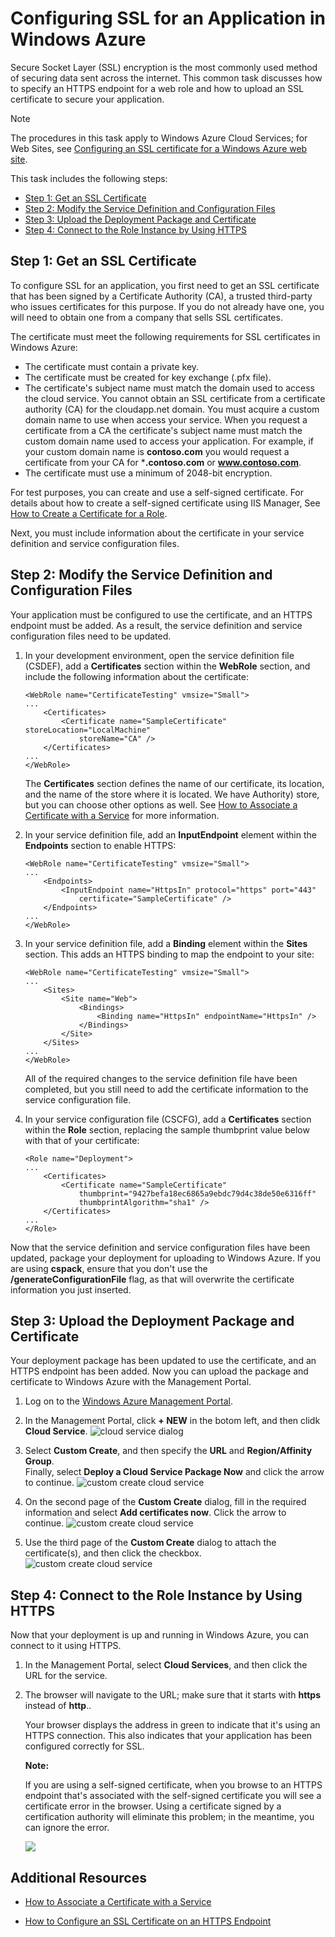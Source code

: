 <properties linkid="dev-shared-common-tasks-enable-ssl" urlDisplayName="Enable SSL" pageTitle="Configure SSL for a cloud service - Windows Azure" title="Configure SSL for a cloud service - Windows Azure" metaKeywords="Azure SSL, Azure HTTPS, Windows Azure SSL, Windows Azure HTTPS" Description="Learn how to specify an HTTPS endpoint for a web role and how to upload an SSL certificate to secure your application." metaCanonical="" disqusComments="1" umbracoNaviHide="0" writer="" editor="mollybos" manager="jeffreyg" />

# Configuring SSL for an Application in Windows Azure

Secure Socket Layer (SSL) encryption is the most commonly used method of
securing data sent across the internet. This common task discusses how
to specify an HTTPS endpoint for a web role and how to upload an SSL
certificate to secure your application.

<div class="dev-callout">Note
<p>The procedures in this task apply to Windows Azure Cloud Services; for Web Sites, see <a href="../enable-ssl-web-site/">Configuring an SSL certificate for a Windows Azure web site</a>.</p>
</div>

This task includes the following steps:

-   [Step 1: Get an SSL Certificate][]
-   [Step 2: Modify the Service Definition and Configuration Files][]
-   [Step 3: Upload the Deployment Package and Certificate][]
-   [Step 4: Connect to the Role Instance by Using HTTPS][]

<a name="step1"> </a>

## Step 1: Get an SSL Certificate

To configure SSL for an application, you first need to get an SSL
certificate that has been signed by a Certificate Authority (CA), a
trusted third-party who issues certificates for this purpose. If you do
not already have one, you will need to obtain one from a company that
sells SSL certificates.

The certificate must meet the following requirements for SSL
certificates in Windows Azure:

-   The certificate must contain a private key.
-   The certificate must be created for key exchange (.pfx file).
-   The certificate's subject name must match the domain used to access the cloud service. You cannot obtain an SSL certificate from a certificate authority (CA) for the cloudapp.net domain. You must acquire a custom domain name to use when access your service. When you request a certificate from a CA the certificate's subject name must match the custom domain name used to access your application. For example, if your custom domain name is **contoso.com** you would request a certificate from your CA for ***.contoso.com** or **www.contoso.com**.
-   The certificate must use a minimum of 2048-bit encryption.

For test purposes, you can create and use a self-signed certificate. For details about how to create a self-signed certificate using IIS Manager, See [How to Create a Certificate for a Role][].

Next, you must include information about the certificate in your service definition and service configuration files.

<a name="step2"> </a>

## Step 2: Modify the Service Definition and Configuration Files

Your application must be configured to use the certificate, and an HTTPS endpoint must be added. As a result, the service definition and service configuration files need to be updated.

1.  In your development environment, open the service definition file (CSDEF), add a **Certificates** section within the **WebRole** section, and include the following information about the certificate:

        <WebRole name="CertificateTesting" vmsize="Small">
        ...
            <Certificates>
                <Certificate name="SampleCertificate" storeLocation="LocalMachine" 
                    storeName="CA" />
            </Certificates>
        ...
        </WebRole>

    The **Certificates** section defines the name of our certificate, its location, and the name of the store where it is located. We have Authority) store, but you can choose other options as well. See [How to Associate a Certificate with a Service][] for more information.

2.  In your service definition file, add an **InputEndpoint** element within the **Endpoints** section to enable HTTPS:

        <WebRole name="CertificateTesting" vmsize="Small">
        ...
            <Endpoints>
                <InputEndpoint name="HttpsIn" protocol="https" port="443" 
                    certificate="SampleCertificate" />
            </Endpoints>
        ...
        </WebRole>

3.  In your service definition file, add a **Binding** element within the **Sites** section. This adds an HTTPS binding to map the endpoint to your site:

        <WebRole name="CertificateTesting" vmsize="Small">
        ...
            <Sites>
                <Site name="Web">
                    <Bindings>
                        <Binding name="HttpsIn" endpointName="HttpsIn" />
                    </Bindings>
                </Site>
            </Sites>
        ...
        </WebRole>

    All of the required changes to the service definition file have been completed, but you still need to add the certificate information to the service configuration file.

4.  In your service configuration file (CSCFG), add a **Certificates** section within the **Role** section, replacing the sample thumbprint value below with that of your certificate:

        <Role name="Deployment">
        ...
            <Certificates>
                <Certificate name="SampleCertificate" 
                    thumbprint="9427befa18ec6865a9ebdc79d4c38de50e6316ff" 
                    thumbprintAlgorithm="sha1" />
            </Certificates>
        ...
        </Role>

Now that the service definition and service configuration files have been updated, package your deployment for uploading to Windows Azure. If you are using **cspack**, ensure that you don't use the **/generateConfigurationFile** flag, as that will overwrite the certificate information you just inserted.

<a name="step3"> </a>

## Step 3: Upload the Deployment Package and Certificate

Your deployment package has been updated to use the certificate, and an
HTTPS endpoint has been added. Now you can upload the package and
certificate to Windows Azure with the Management Portal.

1.  Log on to the [Windows Azure Management Portal].

2.  In the Management Portal, click **+ NEW** in the botom left, and then clidk **Cloud Service**.
	![cloud service dialog][new-cloud-service]

3.  Select **Custom Create**, and then specify the **URL** and **Region/Affinity Group**.  
	Finally, select **Deploy a Cloud Service Package Now** and click the arrow to continue.
	![custom create cloud service][custom-create-page1]
	
4.  On the second page of the **Custom Create** dialog, fill in the required information and select **Add certificates now**. Click the arrow to continue.
	![custom create cloud service][custom-create-page2]

5. Use the third page of the **Custom Create** dialog to attach the certificate(s), and then click the checkbox.
	![custom create cloud service][custom-create-page3] 

<a name="step4"> </a>

## Step 4: Connect to the Role Instance by Using HTTPS

Now that your deployment is up and running in Windows Azure, you can
connect to it using HTTPS.

1.  In the Management Portal, select **Cloud Services**, and then click the URL for the service.

2.  The browser will navigate to the URL; make sure that it starts
	with **https** instead of **http**..

    Your browser displays the address in green to indicate that it's
    using an HTTPS connection. This also indicates that your application
    has been configured correctly for SSL.

    <div class="dev-callout">
	<strong>Note:</strong>
	<p>If you are using a self-signed certificate, when you
    browse to an HTTPS endpoint that's associated with the self-signed
    certificate you will see a certificate error in the browser. Using a
    certificate signed by a certification authority will eliminate this
    problem; in the meantime, you can ignore the error.</p>
	</div>

    ![][3]

## Additional Resources
* [How to Associate a Certificate with a Service][]
* [How to Configure an SSL Certificate on an HTTPS Endpoint][]

  [Step 1: Get an SSL Certificate]: #step1
  [Step 2: Modify the Service Definition and Configuration Files]: #step2
  [Step 3: Upload the Deployment Package and Certificate]: #step3
  [Step 4: Connect to the Role Instance by Using HTTPS]: #step4
  [How to Create a Certificate for a Role]: http://msdn.microsoft.com/en-us/library/windowsazure/gg432987.aspx
  [How to Associate a Certificate with a Service]: http://msdn.microsoft.com/en-us/library/windowsazure/gg465718.aspx
  [Windows Azure Management Portal]: http://manage.windowsazure.com
  [0]: ../../../DevCenter/Shared/Media/ssl-01.png
  [1]: ../../../DevCenter/Shared/Media/ssl-02.png
  [2]: ../../../DevCenter/Shared/Media/ssl-03.png
  [3]: ../../../DevCenter/Shared/Media/ssl-04.png
  [How to Configure an SSL Certificate on an HTTPS Endpoint]: http://msdn.microsoft.com/en-us/library/windowsazure/ff795779.aspx
  [new-cloud-service]: ../Media/cloud-service-new-custom-create.png
  [custom-create-page1]: ../../Shared/Media/cloud-service-custom-create.png
  [custom-create-page2]: ../../Shared/Media/cloud-service-custom-create-package.png
  [custom-create-page3]: ../../Shared/Media/cloud-service-custom-created-add-cert.png

